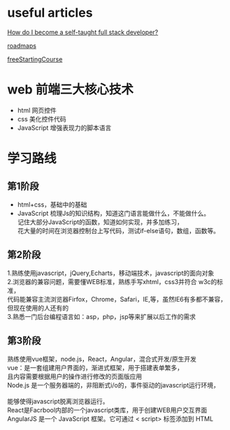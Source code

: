 # useful articles 
[How do I become a self-taught full stack developer?](https://www.quora.com/How-do-I-become-a-self-taught-full-stack-developer/answer/Ismael-Velasco-1/log)

[roadmaps](https://roadmap.sh/best-practices)

[freeStartingCourse](https://www.theodinproject.com/paths)

# web 前端三大核心技术
* html 网页控件
* css 美化控件代码
* JavaScript 增强表现力的脚本语言
# 学习路线
## 第1阶段
* html+css，基础中的基础
* JavaScript
梳理Js的知识结构，知道这门语言能做什么，不能做什么。<br>
记住大部分JavaScript的函数，知道如何实现，并多加练习，<br>
花大量的时间在浏览器控制台上写代码，测试if-else语句，数组，函数等。<br>

## 第2阶段
1.熟练使用javascript，jQuery,Echarts，移动端技术，javascript的面向对象<br>
2.浏览器的兼容问题，需要懂WEB标准，熟练手写xhtml，css3并符合 w3c的标准，<br>
代码能兼容主流浏览器Firfox，Chrome，Safari，IE,等，虽然IE6有多都不兼容，<br>
但现在使用的人还有的<br>
3.熟悉一门后台编程语言如：asp，php，jsp等来扩展以后工作的需求

## 第3阶段
熟练使用vue框架，node.js，React，Angular，混合式开发/原生开发<br>
vue：是一套组建用户界面的，渐进式框架，用于搭建表单繁多， <br> 
且内容需要根据用户的操作进行修改的页面版应用<br>
Node.js 是一个服务器端的，非阻断式i/o的，事件驱动的javascript运行环境，<br>  
能够使得javascript脱离浏览器运行。<br>
React是Facrbool内部的一个javascript类库，用于创建WEB用户交互界面<br>
AngularJS 是一个 JavaScript 框架。它可通过 < script> 标签添加到 HTML
